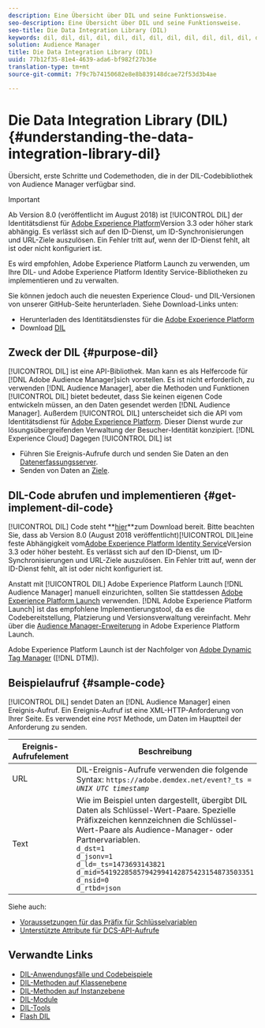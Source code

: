 ```yaml
---
description: Eine Übersicht über DIL und seine Funktionsweise.
seo-description: Eine Übersicht über DIL und seine Funktionsweise.
seo-title: Die Data Integration Library (DIL)
keywords: dil, dil, dil, dil, dil, dil, dil, dil, dil, dil, dil, dil, dil, dil, dil, dil, dil, dil, dil, dil, dil, dil, dil, dil, dil, dil, dil, dil, dil, dil, dil, dil, dil, dil,
solution: Audience Manager
title: Die Data Integration Library (DIL)
uuid: 77b12f35-81e4-4639-ada6-bf982f27b36e
translation-type: tm+mt
source-git-commit: 7f9c7b74150682e8e8b839148dcae72f53d3b4ae

---
```



# Die Data Integration Library (DIL){#understanding-the-data-integration-library-dil}

Übersicht, erste Schritte und Codemethoden, die in der DIL-Codebibliothek von Audience Manager verfügbar sind.

>[!IMPORTANT]
>
>Ab Version 8.0 (veröffentlicht im August 2018) ist [!UICONTROL DIL] der Identitätsdienst für [Adobe Experience Platform](https://marketing.adobe.com/resources/help/en_US/mcvid/)Version 3.3 oder höher stark abhängig. Es verlässt sich auf den ID-Dienst, um ID-Synchronisierungen und URL-Ziele auszulösen. Ein Fehler tritt auf, wenn der ID-Dienst fehlt, alt ist oder nicht konfiguriert ist.
>
>Es wird empfohlen, Adobe Experience Platform Launch zu verwenden, um Ihre DIL- und Adobe Experience Platform Identity Service-Bibliotheken zu implementieren und zu verwalten.

Sie können jedoch auch die neuesten Experience Cloud- und DIL-Versionen von unserer GitHub-Seite herunterladen. Siehe Download-Links unten:

* Herunterladen des Identitätsdienstes für die [Adobe Experience Platform](https://github.com/Adobe-Marketing-Cloud/id-service/releases)
* Download [DIL](https://github.com/Adobe-Marketing-Cloud/dil/releases)

## Zweck der DIL {#purpose-dil}

[!UICONTROL DIL] ist eine API-Bibliothek. Man kann es als Helfercode für [!DNL Adobe Audience Manager]sich vorstellen. Es ist nicht erforderlich, zu verwenden [!DNL Audience Manager], aber die Methoden und Funktionen [!UICONTROL DIL] bietet bedeutet, dass Sie keinen eigenen Code entwickeln müssen, an den Daten gesendet werden [!DNL Audience Manager]. Außerdem [!UICONTROL DIL] unterscheidet sich die API vom Identitätsdienst für [Adobe Experience Platform](https://marketing.adobe.com/resources/help/en_US/mcvid/). Dieser Dienst wurde zur lösungsübergreifenden Verwaltung der Besucher-Identität konzipiert. [!DNL Experience Cloud] Dagegen [!UICONTROL DIL] ist

* Führen Sie Ereignis-Aufrufe durch und senden Sie Daten an den [Datenerfassungsserver](../reference/system-components/components-data-collection.md).
* Senden von Daten an [Ziele](../features/destinations/destinations.md).

## DIL-Code abrufen und implementieren {#get-implement-dil-code}

[!UICONTROL DIL] Code steht **[hier](https://github.com/Adobe-Marketing-Cloud/dil/releases)**zum Download bereit. Bitte beachten Sie, dass ab Version 8.0 (August 2018 veröffentlicht)[!UICONTROL DIL]eine feste Abhängigkeit vom[Adobe Experience Platform Identity Service](https://marketing.adobe.com/resources/help/en_US/mcvid/)Version 3.3 oder höher besteht. Es verlässt sich auf den ID-Dienst, um ID-Synchronisierungen und URL-Ziele auszulösen. Ein Fehler tritt auf, wenn der ID-Dienst fehlt, alt ist oder nicht konfiguriert ist.

Anstatt mit [!UICONTROL DIL] Adobe Experience Platform Launch [!DNL Audience Manager] manuell einzurichten, sollten Sie stattdessen [Adobe Experience Platform Launch](https://docs.adobelaunch.com/) verwenden. [!DNL Adobe Experience Platform Launch] ist das empfohlene Implementierungstool, da es die Codebereitstellung, Platzierung und Versionsverwaltung vereinfacht. Mehr über die [Audience Manager-Erweiterung](https://docs.adobelaunch.com/extension-reference/web/adobe-audience-manager-extension) in Adobe Experience Platform Launch.

Adobe Experience Platform Launch ist der Nachfolger von [Adobe Dynamic Tag Manager](https://marketing.adobe.com/resources/help/en_US/dtm/c_overview.html) ([!DNL DTM]).

## Beispielaufruf {#sample-code}

[!UICONTROL DIL] sendet Daten an [!DNL Audience Manager] einen Ereignis-Aufruf. Ein Ereignis-Aufruf ist eine XML-HTTP-Anforderung von Ihrer Seite. Es verwendet eine `POST` Methode, um Daten im Hauptteil der Anforderung zu senden.

| Ereignis-Aufrufelement | Beschreibung |
|--- |--- |
| URL | DIL-Ereignis-Aufrufe verwenden die folgende Syntax: `https://adobe.demdex.net/event?_ts =` *`UNIX UTC timestamp`* |
| Text | Wie im Beispiel unten dargestellt, übergibt DIL Daten als Schlüssel-Wert-Paare. Spezielle Präfixzeichen kennzeichnen die Schlüssel-Wert-Paare als Audience-Manager- oder Partnervariablen.<br>`d_dst=1`<br>`d_jsonv=1`<br>`d_ld=_ts=1473693143821`<br>`d_mid=54192285857942994142875423154873503351`<br>`d_nsid=0`<br>`d_rtbd=json`<br> |

Siehe auch:
* [Voraussetzungen für das Präfix für Schlüsselvariablen](../features/traits/trait-variable-prefixes.md)
* [Unterstützte Attribute für DCS-API-Aufrufe](../api/dcs-intro/dcs-api-reference/dcs-keys.md)

## Verwandte Links

* [DIL-Anwendungsfälle und Codebeispiele](/help/using/dil/dil-use-cases.md)
* [DIL-Methoden auf Klassenebene](/help/using/dil/dil-class-overview/dil-start.md)
* [DIL-Methoden auf Instanzebene](/help/using/dil/dil-instance-methods.md)
* [DIL-Module](/help/using/dil/dil-modules.md)
* [DIL-Tools](/help/using/dil/dil-tools.md)
* [Flash DIL](/help/using/dil/dil-flash.md)